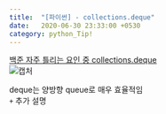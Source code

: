 ```yaml
---
title:  "[파이썬] - collections.deque"
date:   2020-06-30 23:33:00 +0530
category: python_Tip!
---
```


[백준 자주 틀리는 요인 중 collections.deque](https://www.acmicpc.net/blog/view/70)  
![캡처](https://user-images.githubusercontent.com/26339800/87614612-76555580-c74b-11ea-89c3-71a5b7153dda.JPG)  

deque는 양방향 queue로 매우 효율적임  
```+``` 추가 설명  
